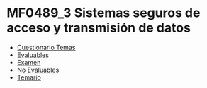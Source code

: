 # MF0489_3 Sistemas seguros de acceso y transmisión de datos
- <a href="">Cuestionario Temas</a>
- <a href="">Evaluables</a>
- <a href="">Examen</a>
- <a href="https://github.com/Jorgeev27/SeguridadInformatica/tree/main/MF0489_3%20Sistemas%20seguros%20de%20acceso%20y%20transmisi%C3%B3n%20de%20datos/No%20Evaluables">No Evaluables</a>
- <a href="https://github.com/Jorgeev27/SeguridadInformatica/tree/main/MF0489_3%20Sistemas%20seguros%20de%20acceso%20y%20transmisi%C3%B3n%20de%20datos/Temario">Temario</a>
